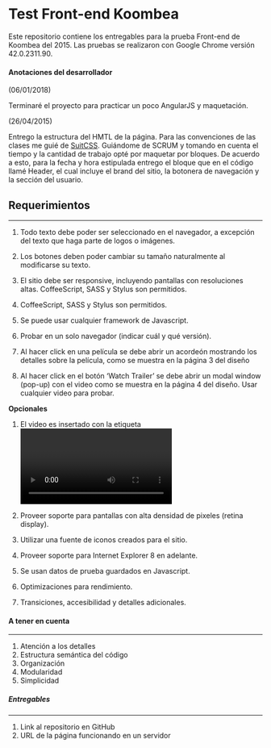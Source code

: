 # Test Front-end Koombea

Este repositorio contiene los entregables para la prueba Front-end de Koombea del 2015. 
Las pruebas se realizaron con Google Chrome versión 42.0.2311.90. 



#### **Anotaciones del desarrollador**

(06/01/2018)

Terminaré el proyecto para practicar un poco AngularJS y maquetación.

(26/04/2015) 

Entrego la estructura del HMTL de la página. Para las convenciones de las clases me guié de [SuitCSS](https://suitcss.github.io/).
Guiándome de SCRUM y tomando en cuenta el tiempo y la cantidad de trabajo opté por maquetar por bloques. De acuerdo a esto, para la fecha y hora estipulada entrego el bloque que en el código llamé Header, el cual incluye el brand del sitio, la botonera de navegación y la sección del usuario.

## Requerimientos

____
1. Todo texto debe poder ser seleccionado en el navegador, a excepción del texto que haga parte de logos o imágenes.

2. Los botones deben poder cambiar su tamaño naturalmente al modificarse su texto.

3. El sitio debe ser responsive, incluyendo pantallas con resoluciones altas. 
CoffeeScript, SASS y Stylus son permitidos.

4. CoffeeScript, SASS y Stylus son permitidos.

5. Se puede usar cualquier framework de Javascript.

6. Probar en un solo navegador (indicar cuál y qué versión).

7. Al hacer click en una película se debe abrir un acordeón mostrando los detalles sobre la película, como se muestra en la página 3 del diseño

8. Al hacer click en el botón ‘Watch Trailer’ se debe abrir un modal window (pop-up) con el video como se muestra en la página 4 del diseño. Usar cualquier video para probar.
 
**Opcionales**

1. El video es insertado con la etiqueta <video> de HTML5 y el playback se detiene al cerrar el modal window.


2. Proveer soporte para pantallas con alta densidad de pixeles (retina display).


3. Utilizar una fuente de iconos creados para el sitio.


4. Proveer soporte para Internet Explorer 8 en adelante.


5. Se usan datos de prueba guardados en Javascript.


6. Optimizaciones para rendimiento.


7. Transiciones, accesibilidad y detalles adicionales.


#### A tener en cuenta

____
1. Atención a los detalles
2. Estructura semántica del código
3. Organización
4. Modularidad
5. Simplicidad


##### Entregables
___
1. Link al repositorio en GitHub 
2. URL de la página funcionando en un servidor
